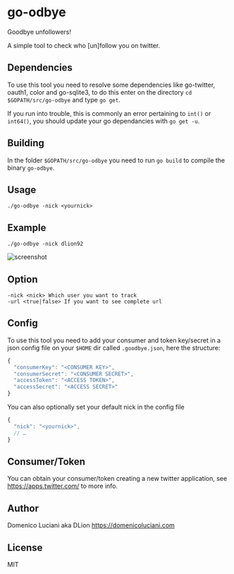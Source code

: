 # go-odbye
Goodbye unfollowers!

A simple tool to check who [un]follow you on twitter.

## Dependencies
To use this tool you need to resolve some dependencies like go-twitter, oauth1, color and go-sqlite3, to do this enter on the directory `cd $GOPATH/src/go-odbye` and type `go get`.

If you run into trouble, this is commonly an error pertaining to `int()` or `int64()`, you should update your go dependancies with `go get -u`.

## Building
In the folder `$GOPATH/src/go-odbye` you need to run `go build` to compile the binary `go-odbye`.

## Usage
`./go-odbye -nick <yournick>`

## Example
`./go-odbye -nick dlion92`

![screenshot](./screenshot.png)

## Option
`-nick <nick> Which user you want to track`   
`-url <true|false> If you want to see complete url`

## Config
To use this tool you need to add your consumer and token key/secret in a json config file on your `$HOME` dir called `.goodbye.json`, here the structure:   
```js
{
  "consumerKey": "<CONSUMER KEY>",
  "consumerSecret": "<CONSUMER SECRET>",
  "accessToken": "<ACCESS TOKEN>",
  "accessSecret": "<ACCESS SECRET>"
}
```

You can also optionally set your default nick in the config file
```js
{
  "nick": "<yournick>",
  // …
}
```

## Consumer/Token
You can obtain your consumer/token creating a new twitter application, see https://apps.twitter.com/ to more info.

## Author
Domenico Luciani aka DLion
https://domenicoluciani.com

## License
MIT
